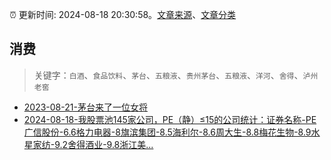 :alarm_clock: 更新时间: 2024-08-18 20:30:58。[文章来源](/README.md)、[文章分类](/TAGS.md)

## 消费


> 关键字：`白酒`、`食品饮料`、`茅台`、`五粮液`、`贵州茅台`、`五粮液`、`洋河`、`舍得`、`泸州老窖`



- [2023-08-21-茅台来了一位女将](https://www.aicaijing.com.cn/article/18587) 
- [2024-08-18-我股票池145家公司，PE（静）≤15的公司统计：证券名称-PE广信股份-6.6格力电器-8旗滨集团-8.5海利尔-8.6周大生-8.8梅花生物-8.9水星家纺-9.2舍得酒业-9.8浙江美...](https://xueqiu.com/1193805304/301423600) 
